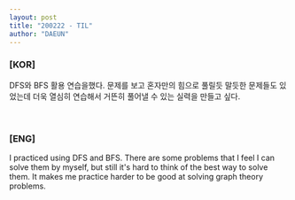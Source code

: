 ```yaml
---
layout: post
title: "200222 - TIL"
author: "DAEUN"
---
```


### [KOR]
DFS와 BFS 활용 연습을했다. 문제를 보고 혼자만의 힘으로 풀릴듯 말듯한 문제들도 있었는데 더욱 열심히 연습해서 거뜬히 풀어낼 수 있는 실력을 만들고 싶다.
<br><br><br>
### [ENG]
I practiced using DFS and BFS. There are some problems that I feel I can solve them by myself, but still it's hard to think of the best way to solve them. It makes me practice harder to be good at solving graph theory problems.